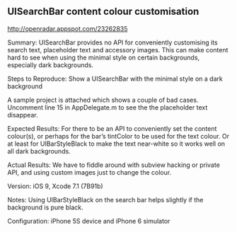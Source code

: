 ## UISearchBar content colour customisation

http://openradar.appspot.com/23262835

Summary:
UISearchBar provides no API for conveniently customising its search text, placeholder text and accessory images. This can make content hard to see when using the minimal style on certain backgrounds, especially dark backgrounds.

Steps to Reproduce:
Show a UISearchBar with the minimal style on a dark background

A sample project is attached which shows a couple of bad cases. Uncomment line 15 in AppDelegate.m to see the the placeholder text disappear.

Expected Results:
For there to be an API to conveniently set the content colour(s), or perhaps for the bar’s tintColor to be used for the text colour. Or at least for UIBarStyleBlack to make the text near-white so it works well on all dark backgrounds.

Actual Results:
We have to fiddle around with subview hacking or private API, and using custom images just to change the colour.

Version:
iOS 9, Xcode 7.1 (7B91b)

Notes:
Using UIBarStyleBlack on the search bar helps slightly if the background is pure black.

Configuration:
iPhone 5S device and iPhone 6 simulator
